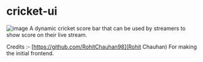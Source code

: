 # cricket-ui
![image](https://github.com/SurajBhari/cricket-ui/assets/45149585/6bf29990-ae91-4e05-9a40-52a1a92de69b)
A dynamic cricket score bar that can be used by streamers to show score on their live stream.

Credits :- [https://github.com/RohitChauhan98](Rohit Chauhan) For making the initial frontend.
